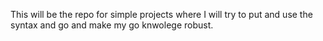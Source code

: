 This will be the repo for simple projects where I will try to put and use the syntax and go and make my go knwolege robust.
